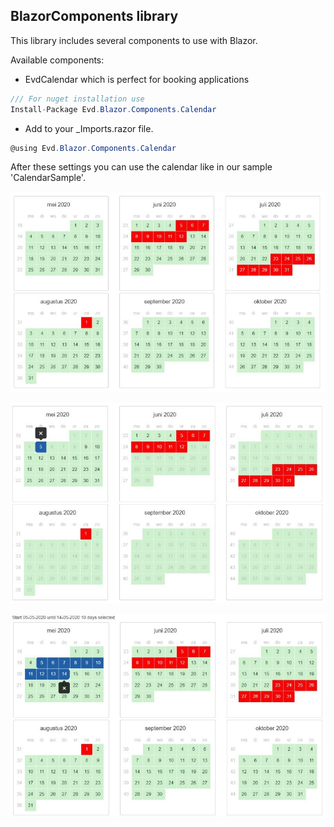## BlazorComponents library
This library includes several components to use with Blazor.

Available components:

- EvdCalendar which is perfect for booking applications
```csharp
/// For nuget installation use
Install-Package Evd.Blazor.Components.Calendar
```

- Add to your _Imports.razor file.
```csharp 
@using Evd.Blazor.Components.Calendar
```

After these settings you can use the calendar like in our sample 'CalendarSample'.

![](https://github.com/edwinvandriel/BlazorComponents/blob/master/Images/EvdCalendar1.jpg)

![](https://github.com/edwinvandriel/BlazorComponents/blob/master/Images/EvdCalendar2.jpg)

![](https://github.com/edwinvandriel/BlazorComponents/blob/master/Images/EvdCalendar3.jpg)
